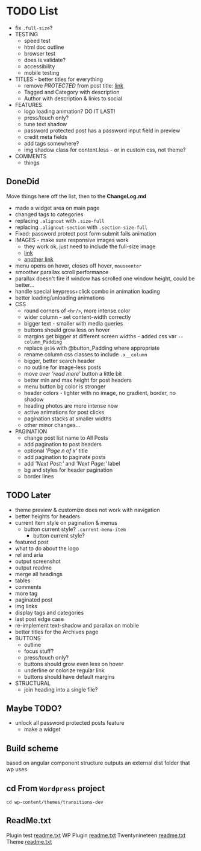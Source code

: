 # TODO List
- fix `.full-size`?
- TESTING
	- speed test
	- html doc outline
	- browser test
	- does is validate?
	- accessibility
	- mobile testing
- TITLES - better titles for everything
	- remove _PROTECTED_ from post title: [link](https://www.templatemonster.com/help/wordpress-how-to-removechange-protected-prefix-for-password-protected-posts.html)
	- Tagged and Category with description
	- Author with description & links to social
- FEATURES
	- logo loading animation? DO IT LAST!
	- press/touch only?
	- tune text shadow
	- password protected post has a password input field in preview
	- credit meta fields
	- add tags somewhere?
	- img shadow class for content.less - or in custom css, not theme?
- COMMENTS
	- things

## DoneDid 
Move things here off the list, then to the __ChangeLog.md__
- made a widget area on main page
- changed tags to categories
- replacing `.alignout` with `.size-full`
- replacing `.alignout-section` with `.section-size-full`
- Fixed: password protect post form submit fails animation
- IMAGES - make sure responsive images work
	- they work ok, just need to include the full-size image
	- [link](https://viastudio.com/optimizing-your-theme-for-wordpress-4-4s-responsive-images/)
	- [another link](https://make.wordpress.org/core/2015/11/10/responsive-images-in-wordpress-4-4/)
- menu opens on hover, closes off hover, `mouseenter`
- smoother parallax scroll performance
- parallax doesn't fire if window has scrolled one window height, could be better...
- handle special keypress+click combo in animation loading
- better loading/unloading animations
- CSS
	- round corners of `<hr/>`, more intense color
	- wider column - set content-width correctly
	- bigger text - smaller with media queries
	- buttons should grow less on hover
	- margins get bigger at different screen widths - added css var `--column_Padding`
	- replace `@s16` with @button_Padding where appropriate
	- rename column css classes to include `.x__column`
	- bigger, better search header
	- no outline for image-less posts
	- move over _'read more'_ button a little bit
	- better min and max height for post headers
	- menu button bg color is stronger
	- header colors - lighter with no image, no gradient, border, no shadow
	- heading photos are more intense now
	- active animations for post clicks
	- pagination stacks at smaller widths
	- other minor changes...
- PAGINATION
	- change post list name to All Posts
	- add pagination to post headers
	- optional _'Page n of x'_ title
	- add pagination to paginate posts
	- add _'Next Post:'_ and _'Next Page:'_ label
	- bg and styles for header pagination
	- border lines	



## TODO Later
- theme preview & customize does not work with navigation
- better heights for headers
- current item style on pagination & menus
	- button current style? `.current-menu-item`
		- button current style? 
- featured post 
- what to do about the logo
- rel and aria
- output screenshot
- output readme
- merge all headings
- tables
- comments
- more tag
- paginated post
- img links
- display tags and categories
- last post edge case
- re-implement text-shadow and parallax on mobile
- better titles for the Archives page
- BUTTONS
	- outline
	- focus stuff?
	- press/touch only?
	- buttons should grow even less on hover
	- underline or colorize regular link
	- buttons should have default margins
- STRUCTURAL
	- join heading into a single file?

## Maybe TODO?
- unlock all password protected posts feature
	- make a widget

## Build scheme
based on angular component structure
outputs an external dist folder that wp uses


## cd From `Wordpress` project
`cd wp-content/themes/transitions-dev`


## ReadMe.txt
Plugin test [readme.txt](https://generatewp.com/plugin-readme/?clone=test-plugin-readme-txt-file)
WP Plugin [readme.txt](https://wordpress.org/plugins/readme.txt)
Twentynineteen [readme.txt](https://github.com/WordPress/WordPress/blob/master/wp-content/themes/twentynineteen/readme.txt)
Theme [readme.txt](https://make.wordpress.org/themes/2015/04/29/a-revised-readme/)

